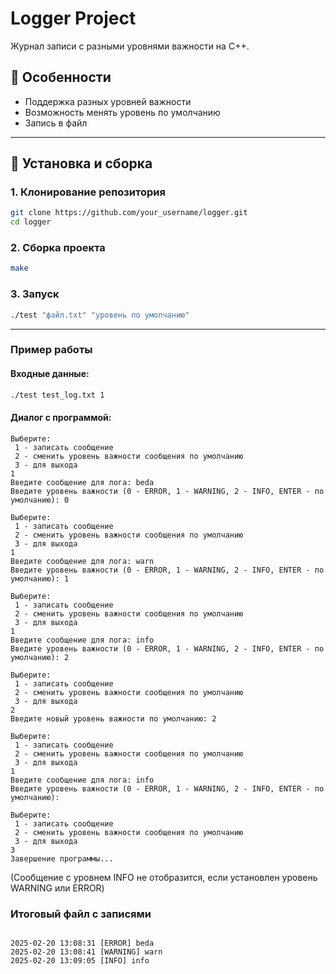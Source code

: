 # Logger Project

Журнал записи с разными уровнями важности на C++.


## 📌 Особенности

- Поддержка разных уровней важности
- Возможность менять уровень по умолчанию
- Запись в файл

---

## 🔧 Установка и сборка

### 1. Клонирование репозитория

```bash
git clone https://github.com/your_username/logger.git
cd logger
```

### 2. Сборка проекта

```bash
make
```

### 3. Запуск

```bash
./test "файл.txt" "уровень по умолчанию"
```

---

### Пример работы

#### Входные данные:

```bash
./test test_log.txt 1
```

#### Диалог с программой:

```
Выберите:
 1 - записать сообщение
 2 - сменить уровень важности сообщения по умолчанию
 3 - для выхода
1
Введите сообщение для лога: beda
Введите уровень важности (0 - ERROR, 1 - WARNING, 2 - INFO, ENTER - по умолчанию): 0

Выберите:
 1 - записать сообщение
 2 - сменить уровень важности сообщения по умолчанию
 3 - для выхода
1
Введите сообщение для лога: warn
Введите уровень важности (0 - ERROR, 1 - WARNING, 2 - INFO, ENTER - по умолчанию): 1

Выберите:
 1 - записать сообщение
 2 - сменить уровень важности сообщения по умолчанию
 3 - для выхода
1
Введите сообщение для лога: info
Введите уровень важности (0 - ERROR, 1 - WARNING, 2 - INFO, ENTER - по умолчанию): 2

Выберите:
 1 - записать сообщение
 2 - сменить уровень важности сообщения по умолчанию
 3 - для выхода
2
Введите новый уровень важности по умолчанию: 2

Выберите:
 1 - записать сообщение
 2 - сменить уровень важности сообщения по умолчанию
 3 - для выхода
1
Введите сообщение для лога: info
Введите уровень важности (0 - ERROR, 1 - WARNING, 2 - INFO, ENTER - по умолчанию):

Выберите:
 1 - записать сообщение
 2 - сменить уровень важности сообщения по умолчанию
 3 - для выхода
3
Завершение программы...
```

(Сообщение с уровнем INFO не отобразится, если установлен уровень WARNING или ERROR)


### Итоговый файл с записями
```

2025-02-20 13:08:31 [ERROR] beda
2025-02-20 13:08:41 [WARNING] warn
2025-02-20 13:09:05 [INFO] info

```


